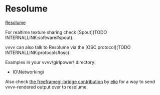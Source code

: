 # Resolume


<a href="http://resolume.com/" class="extURL" target="_blank">Resolume</a>  



For realtime texture sharing check [Spout](TODO INTERNALLINK:software#spout).  

vvvv can also talk to Resolume via the [OSC protocol](TODO INTERNALLINK:protocols#osc).  

Examples in your vvvv\girlpower\ directory:  
* IO\Networking\  

Also check <a href="https://vvvv.org/contribution/directx-freeframegl-bridge" class="extURL contribution" target="_blank">the freeframegl-bridge contribution</a> by <span class="user"><a href="https://vvvv.org/users/elio" class="extURL" target="_blank">elio</a></span> for a way to send vvvv-rendered output over to resolume.  






